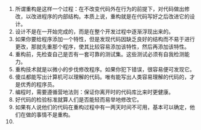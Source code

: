 1. 所谓重构是这样一个过程：在不改变代码外在行为的前提下，对代码做出修改，以改进程序的内部结构。本质上说，重构就是在代码写好之后改进它的设计。
2. 设计不是在一开始完成的，而是在整个开发过程中逐渐浮现出来的。
3. 如果你要给程序添加一个特性，但是发现代码因缺乏良好的结构而不易于进行更改，那就先重那个程序，使其比较容易添加该特性，然后再添加该特性。
4. 重构前，先检查自己是否有一套可靠的测试集。这些测试必须有自我检测能力。
5. 重构技术就是以微小的步伐修改程序。如果你犯下错误，很容易便可发现它。
6. 傻瓜都能写出计算机可以理解的代码。唯有能写出人类容易理解的代码的，才是优秀的程序员。
7. 编程时，需要遵循营地法则：保证你离开时的代码库比来时更健康。
8. 好代码的检验标准就算人们是否能轻而易举地修改它。
9. 如果有人说他们的代码在重构过程中有一两天时间不可用，基本可以确定，他们在做的事情不是重构。
10. 





